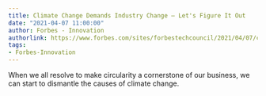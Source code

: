 ```yaml
---
title: Climate Change Demands Industry Change — Let's Figure It Out
date: "2021-04-07 11:00:00"
author: Forbes - Innovation
authorlink: https://www.forbes.com/sites/forbestechcouncil/2021/04/07/climate-change-demands-industry-change---lets-figure-it-out/
tags:
- Forbes-Innovation
---
```

When we all resolve to make circularity a cornerstone of our business, we can start to dismantle the causes of climate change.